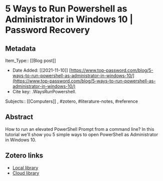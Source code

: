 # 5 Ways to Run Powershell as Administrator in Windows 10 | Password Recovery

## Metadata

Item_Type:: [[Blog post]]
* Date Added: [[2021-11-10]]
[https://www.top-password.com/blog/5-ways-to-run-powershell-as-administrator-in-windows-10/](https://www.top-password.com/blog/5-ways-to-run-powershell-as-administrator-in-windows-10/)
* Cite key: .WaysRunPowershell.

Subjects:: [[Computers]]
, #zotero, #literature-notes, #reference

## Abstract

How to run an elevated PowerShell Prompt from a command line? In this tutorial we'll show you 5 simple ways to open PowerShell as Administrator in Windows 10.


##  Zotero links
* [Local library](zotero://select/items/1_CLL4ZFKA)
* [Cloud library](http://zotero.org/users/local/8V1RrgGN/items/CLL4ZFKA)

